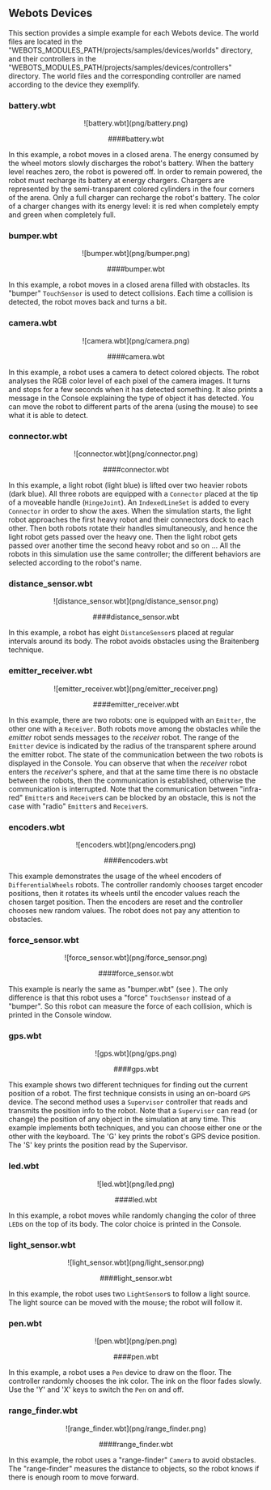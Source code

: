 ## Webots Devices

This section provides a simple example for each Webots device. The world files
are located in the "WEBOTS_MODULES_PATH/projects/samples/devices/worlds"
directory, and their controllers in the
"WEBOTS_MODULES_PATH/projects/samples/devices/controllers" directory. The world
files and the corresponding controller are named according to the device they
exemplify.

### battery.wbt

<center>
![battery.wbt](png/battery.png)

####battery.wbt
</center>

In this example, a robot moves in a closed arena. The energy consumed by the
wheel motors slowly discharges the robot's battery. When the battery level
reaches zero, the robot is powered off. In order to remain powered, the robot
must recharge its battery at energy chargers. Chargers are represented by the
semi-transparent colored cylinders in the four corners of the arena. Only a full
charger can recharge the robot's battery. The color of a charger changes with
its energy level: it is red when completely empty and green when completely
full.

### bumper.wbt

<center>
![bumper.wbt](png/bumper.png)

####bumper.wbt
</center>

In this example, a robot moves in a closed arena filled with obstacles. Its
"bumper" `TouchSensor` is used to detect collisions. Each time a collision is
detected, the robot moves back and turns a bit.

### camera.wbt

<center>
![camera.wbt](png/camera.png)

####camera.wbt
</center>

In this example, a robot uses a camera to detect colored objects. The robot
analyses the RGB color level of each pixel of the camera images. It turns and
stops for a few seconds when it has detected something. It also prints a message
in the Console explaining the type of object it has detected. You can move the
robot to different parts of the arena (using the mouse) to see what it is able
to detect.

### connector.wbt

<center>
![connector.wbt](png/connector.png)

####connector.wbt
</center>

In this example, a light robot (light blue) is lifted over two heavier robots
(dark blue). All three robots are equipped with a `Connector` placed at the tip
of a moveable handle (`HingeJoint`). An `IndexedLineSet` is added to every
`Connector` in order to show the axes. When the simulation starts, the light
robot approaches the first heavy robot and their connectors dock to each other.
Then both robots rotate their handles simultaneously, and hence the light robot
gets passed over the heavy one. Then the light robot gets passed over another
time the second heavy robot and so on ... All the robots in this simulation use
the same controller; the different behaviors are selected according to the
robot's name.

### distance_sensor.wbt

<center>
![distance_sensor.wbt](png/distance_sensor.png)

####distance_sensor.wbt
</center>

In this example, a robot has eight `DistanceSensor`s placed at regular intervals
around its body. The robot avoids obstacles using the Braitenberg technique.

### emitter_receiver.wbt

<center>
![emitter_receiver.wbt](png/emitter_receiver.png)

####emitter_receiver.wbt
</center>

In this example, there are two robots: one is equipped with an `Emitter`, the
other one with a `Receiver`. Both robots move among the obstacles while the
*emitter* robot sends messages to the *receiver* robot. The range of the
`Emitter` device is indicated by the radius of the transparent sphere around the
emitter robot. The state of the communication between the two robots is
displayed in the Console. You can observe that when the *receiver* robot enters
the *receiver*'s sphere, and that at the same time there is no obstacle between
the robots, then the communication is established, otherwise the communication
is interrupted. Note that the communication between "infra-red" `Emitter`s and
`Receiver`s can be blocked by an obstacle, this is not the case with "radio"
`Emitter`s and `Receiver`s.

### encoders.wbt

<center>
![encoders.wbt](png/encoders.png)

####encoders.wbt
</center>

This example demonstrates the usage of the wheel encoders of
`DifferentialWheels` robots. The controller randomly chooses target encoder
positions, then it rotates its wheels until the encoder values reach the chosen
target position. Then the encoders are reset and the controller chooses new
random values. The robot does not pay any attention to obstacles.

### force_sensor.wbt

<center>
![force_sensor.wbt](png/force_sensor.png)

####force_sensor.wbt
</center>

This example is nearly the same as "bumper.wbt" (see ). The only difference is
that this robot uses a "force" `TouchSensor` instead of a "bumper". So this
robot can measure the force of each collision, which is printed in the Console
window.

### gps.wbt

<center>
![gps.wbt](png/gps.png)

####gps.wbt
</center>

This example shows two different techniques for finding out the current position
of a robot. The first technique consists in using an on-board `GPS` device. The
second method uses a `Supervisor` controller that reads and transmits the
position info to the robot. Note that a `Supervisor` can read (or change) the
position of any object in the simulation at any time. This example implements
both techniques, and you can choose either one or the other with the keyboard.
The 'G' key prints the robot's GPS device position. The 'S' key prints the
position read by the Supervisor.

### led.wbt

<center>
![led.wbt](png/led.png)

####led.wbt
</center>

In this example, a robot moves while randomly changing the color of three `LED`s
on the top of its body. The color choice is printed in the Console.

### light_sensor.wbt

<center>
![light_sensor.wbt](png/light_sensor.png)

####light_sensor.wbt
</center>

In this example, the robot uses two `LightSensor`s to follow a light source. The
light source can be moved with the mouse; the robot will follow it.

### pen.wbt

<center>
![pen.wbt](png/pen.png)

####pen.wbt
</center>

In this example, a robot uses a `Pen` device to draw on the floor. The
controller randomly chooses the ink color. The ink on the floor fades slowly.
Use the 'Y' and 'X' keys to switch the `Pen` on and off.

### range_finder.wbt

<center>
![range_finder.wbt](png/range_finder.png)

####range_finder.wbt
</center>

In this example, the robot uses a "range-finder" `Camera` to avoid obstacles.
The "range-finder" measures the distance to objects, so the robot knows if there
is enough room to move forward.

